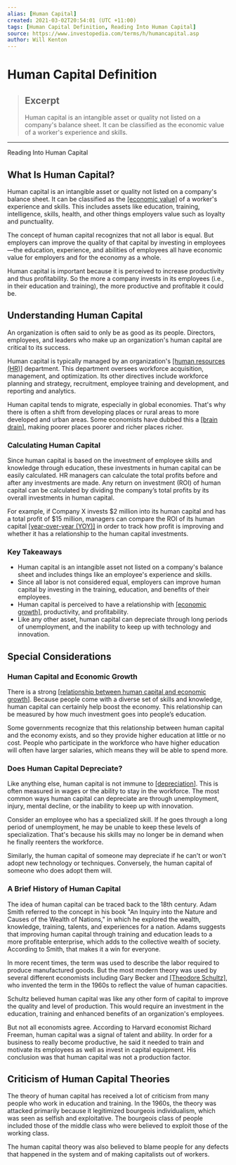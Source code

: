 ```yaml
---
alias: [Human Capital]
created: 2021-03-02T20:54:01 (UTC +11:00)
tags: [Human Capital Definition, Reading Into Human Capital]
source: https://www.investopedia.com/terms/h/humancapital.asp
author: Will Kenton
---
```


# Human Capital Definition

> ## Excerpt
> Human capital is an intangible asset or quality not listed on a company's balance sheet. It can be classified as the economic value of a worker's experience and skills.

---

Reading Into Human Capital
## What Is Human Capital?

Human capital is an intangible asset or quality not listed on a company's balance sheet. It can be classified as the [[economic value]](https://www.investopedia.com/terms/e/economic-value.asp) of a worker's experience and skills. This includes assets like education, training, intelligence, skills, health, and other things employers value such as loyalty and punctuality.

The concept of human capital recognizes that not all labor is equal. But employers can improve the quality of that capital by investing in employees—the education, experience, and abilities of employees all have economic value for employers and for the economy as a whole.

Human capital is important because it is perceived to increase productivity and thus profitability. So the more a company invests in its employees (i.e., in their education and training), the more productive and profitable it could be.

## Understanding Human Capital

An organization is often said to only be as good as its people. Directors, employees, and leaders who make up an organization's human capital are critical to its success.

Human capital is typically managed by an organization's [[human resources (HR)]](https://www.investopedia.com/terms/h/humanresources.asp) department. This department oversees workforce acquisition, management, and optimization. Its other directives include workforce planning and strategy, recruitment, employee training and development, and reporting and analytics.

Human capital tends to migrate, especially in global economies. That's why there is often a shift from developing places or rural areas to more developed and urban areas. Some economists have dubbed this a [[brain drain]](https://www.investopedia.com/terms/b/brain_drain.asp), making poorer places poorer and richer places richer. 

### Calculating Human Capital

Since human capital is based on the investment of employee skills and knowledge through education, these investments in human capital can be easily calculated. HR managers can calculate the total profits before and after any investments are made. Any return on investment (ROI) of human capital can be calculated by dividing the company’s total profits by its overall investments in human capital.

For example, if Company X invests $2 million into its human capital and has a total profit of $15 million, managers can compare the ROI of its human capital [[year-over-year (YOY)]](https://www.investopedia.com/terms/y/year-over-year.asp) in order to track how profit is improving and whether it has a relationship to the human capital investments.

### Key Takeaways

-   Human capital is an intangible asset not listed on a company's balance sheet and includes things like an employee's experience and skills.
-   Since all labor is not considered equal, employers can improve human capital by investing in the training, education, and benefits of their employees.
-   Human capital is perceived to have a relationship with [[economic growth]](https://www.investopedia.com/terms/e/economicgrowth.asp), productivity, and profitability.
-   Like any other asset, human capital can depreciate through long periods of unemployment, and the inability to keep up with technology and innovation.

## Special Considerations

### Human Capital and Economic Growth

There is a strong [[relationship between human capital and economic growth]](https://www.investopedia.com/ask/answers/032415/what-relationship-between-human-capital-and-economic-growth.asp). Because people come with a diverse set of skills and knowledge, human capital can certainly help boost the economy. This relationship can be measured by how much investment goes into people’s education.

Some governments recognize that this relationship between human capital and the economy exists, and so they provide higher education at little or no cost. People who participate in the workforce who have higher education will often have larger salaries, which means they will be able to spend more.

### Does Human Capital Depreciate?

Like anything else, human capital is not immune to [[depreciation]](https://www.investopedia.com/terms/d/depreciation.asp). This is often measured in wages or the ability to stay in the workforce. The most common ways human capital can depreciate are through unemployment, injury, mental decline, or the inability to keep up with innovation.

Consider an employee who has a specialized skill. If he goes through a long period of unemployment, he may be unable to keep these levels of specialization. That's because his skills may no longer be in demand when he finally reenters the workforce.

Similarly, the human capital of someone may depreciate if he can't or won't adopt new technology or techniques. Conversely, the human capital of someone who does adopt them will.

### A Brief History of Human Capital

The idea of human capital can be traced back to the 18th century. Adam Smith referred to the concept in his book "An Inquiry into the Nature and Causes of the Wealth of Nations," in which he explored the wealth, knowledge, training, talents, and experiences for a nation. Adams suggests that improving human capital through training and education leads to a more profitable enterprise, which adds to the collective wealth of society. According to Smith, that makes it a win for everyone.

In more recent times, the term was used to describe the labor required to produce manufactured goods. But the most modern theory was used by several different economists including Gary Becker and [[Theodore Schultz]](https://www.investopedia.com/terms/t/theodore-w-schultz.asp), who invented the term in the 1960s to reflect the value of human capacities.

Schultz believed human capital was like any other form of capital to improve the quality and level of production. This would require an investment in the education, training and enhanced benefits of an organization's employees.

But not all economists agree. According to Harvard economist Richard Freeman, human capital was a signal of talent and ability. In order for a business to really become productive, he said it needed to train and motivate its employees as well as invest in capital equipment. His conclusion was that human capital was not a production factor.

## Criticism of Human Capital Theories

The theory of human capital has received a lot of criticism from many people who work in education and training. In the 1960s, the theory was attacked primarily because it legitimized bourgeois individualism, which was seen as selfish and exploitative. The bourgeois class of people included those of the middle class who were believed to exploit those of the working class.

The human capital theory was also believed to blame people for any defects that happened in the system and of making capitalists out of workers.
